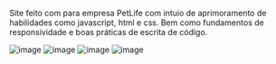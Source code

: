 Site feito com para empresa PetLife com intuio de aprimoramento de habilidades como javascript, html e css. Bem como fundamentos de responsividade e boas práticas de escrita de código.

![image](https://github.com/DeividiJaeger/Site-PetLife-Veterinaria/assets/102634030/63faed81-ac28-40a6-a6d5-e09983072f00)
![image](https://github.com/DeividiJaeger/Site-PetLife-Veterinaria/assets/102634030/16fc3e3c-0154-4703-b1b5-966be5cbbbb5)
![image](https://github.com/DeividiJaeger/Site-PetLife-Veterinaria/assets/102634030/6bf042dc-36b6-4396-b86c-12606140f5a9)
![image](https://github.com/DeividiJaeger/Site-PetLife-Veterinaria/assets/102634030/bd5dd0a4-a7d1-4bae-bb90-e712b96fb435)
